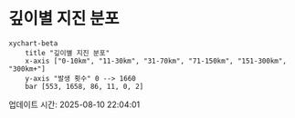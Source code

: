 # 깊이별 지진 분포

```mermaid
xychart-beta
    title "깊이별 지진 분포"
    x-axis ["0-10km", "11-30km", "31-70km", "71-150km", "151-300km", "300km+"]
    y-axis "발생 횟수" 0 --> 1660
    bar [553, 1658, 86, 11, 0, 2]
```

업데이트 시간: 2025-08-10 22:04:01
